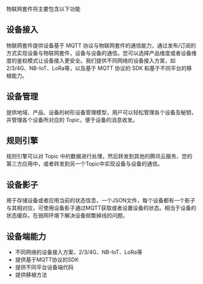 物联网套件将主要包含以下功能

## 设备接入

物联网套件提供设备基于 MQTT 协议与物联网套件的通信能力，通过发布/订阅的方式实现设备与物联网套件，设备与设备的通信。您可以选择产品维度或者设备维度的鉴权模式让设备接入更安全。我们提供不同网络的设备接入方案，如2/3/4G、NB-IoT、LoRa等，以及基于 MQTT 协议的 SDK 和基于不同平台的移植能力。

## 设备管理

提供地域、产品、设备的树形设备管理模型，用户可以轻松管理各个设备及秘钥，并管理各个设备所对应的 Topic，便于设备的消息收发。

## 规则引擎

规则引擎可以对 Topic 中的数据进行处理，然后转发到其他的腾讯云服务、您的第三方应用中，或者转发到另一个Topic中实现设备与设备的通信。

## 设备影子

用于存储设备或者应用当前的状态信息，一个JSON文件，每个设备都有一个影子与其相对应，可使用设备影子通过MQTT获取或者设置设备的状态。相当于设备的状态缓存。在弱网环境下解决设备频繁掉线的问题。

## 设备端能力

- 不同网络的设备接入方案，2/3/4G、NB-IoT、LoRa等
- 提供基于MQTT协议的SDK
- 提供不同平台设备端代码
- 提供移植方法

